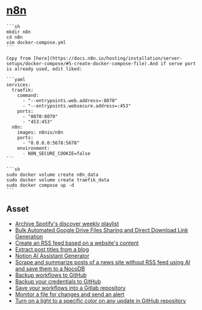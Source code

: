 # [n8n](https://n8n.io/)

````{tab} Docker compose [^1]
```sh
mkdir n8n
cd n8n
vim docker-compose.yml
```

Copy from [here](https://docs.n8n.io/hosting/installation/server-setups/docker-compose/#5-create-docker-compose-file).And if serve port is already used, edit liked:

```yaml
services:
  traefik:
    command:
      - "--entrypoints.web.address=:8070"
      - "--entrypoints.websecure.address=:453"
    ports:
      - "8070:8070"
      - "453:453"
  n8n:
    images: n8nio/n8n
    ports:
      - "0.0.0.0:5678:5678"
    environment:
      - N8N_SECURE_COOKIE=false
```

```sh
sudo docker volume create n8n_data
sudo docker volume create traefik_data
sudo docker compose up -d
```
````

## Asset

- [Archive Spotify's discover weekly playlist](https://n8n.io/workflows/697-archive-spotifys-discover-weekly-playlist/)
- [Bulk Automated Google Drive Files Sharing and Direct Download Link Generation](https://n8n.io/workflows/2042-bulk-automated-google-drive-files-sharing-and-direct-download-link-generation/)
- [Create an RSS feed based on a website's content](https://n8n.io/workflows/1418-create-an-rss-feed-based-on-a-websites-content/)
- [Extract post titles from a blog](https://n8n.io/workflows/434-extract-post-titles-from-a-blog/)
- [Notion AI Assistant Generator](https://n8n.io/workflows/2415-notion-ai-assistant-generator/)
- [Scrape and summarize posts of a news site without RSS feed using AI and save them to a NocoDB](https://n8n.io/workflows/2180-scrape-and-summarize-posts-of-a-news-site-without-rss-feed-using-ai-and-save-them-to-a-nocodb/)
- [Backup workflows to GitHub](https://n8n.io/workflows/1222-backup-workflows-to-github/)
- [Backup your credentials to GitHub](https://n8n.io/workflows/2307-backup-your-credentials-to-github/)
- [Save your workflows into a Gitlab repository](https://n8n.io/workflows/2385-save-your-workflows-into-a-gitlab-repository/)
- [Monitor a file for changes and send an alert](https://n8n.io/workflows/967-monitor-a-file-for-changes-and-send-an-alert/)
- [Turn on a light to a specific color on any update in GitHub repository](https://n8n.io/workflows/1856-turn-on-a-light-to-a-specific-color-on-any-update-in-github-repository/)

[^1]: [Server setups - Docker-Compose](https://docs.n8n.io/hosting/installation/server-setups/docker-compose/)